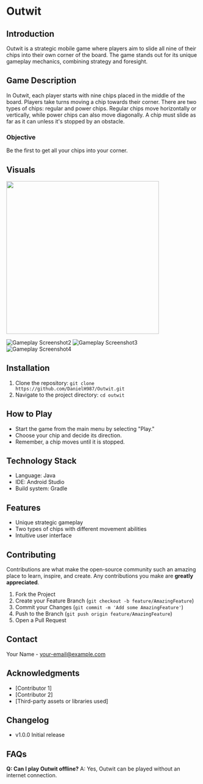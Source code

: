 # Outwit

## Introduction
Outwit is a strategic mobile game where players aim to slide all nine of their chips into their own corner of the board. The game stands out for its unique gameplay mechanics, combining strategy and foresight.

## Game Description
In Outwit, each player starts with nine chips placed in the middle of the board. Players take turns moving a chip towards their corner. There are two types of chips: regular and power chips. Regular chips move horizontally or vertically, while power chips can also move diagonally. A chip must slide as far as it can unless it's stopped by an obstacle.

### Objective
Be the first to get all your chips into your corner.

## Visuals

<img src="./screenshots/image1.jpg" width="400">

![Gameplay Screenshot2](./screenshots/image2.jpg)
![Gameplay Screenshot3](./screenshots/image3.jpg)
![Gameplay Screenshot4](./screenshots/image4.jpg)

## Installation
1. Clone the repository: `git clone https://github.com/DanielH987/Outwit.git`
2. Navigate to the project directory: `cd outwit`

## How to Play
- Start the game from the main menu by selecting "Play."
- Choose your chip and decide its direction.
- Remember, a chip moves until it is stopped.

## Technology Stack
- Language: Java
- IDE: Android Studio
- Build system: Gradle

## Features
- Unique strategic gameplay
- Two types of chips with different movement abilities
- Intuitive user interface

## Contributing
Contributions are what make the open-source community such an amazing place to learn, inspire, and create. Any contributions you make are **greatly appreciated**.

1. Fork the Project
2. Create your Feature Branch (`git checkout -b feature/AmazingFeature`)
3. Commit your Changes (`git commit -m 'Add some AmazingFeature'`)
4. Push to the Branch (`git push origin feature/AmazingFeature`)
5. Open a Pull Request

## Contact
Your Name - [your-email@example.com](mailto:your-email@example.com)

## Acknowledgments
- [Contributor 1]
- [Contributor 2]
- [Third-party assets or libraries used]

## Changelog
- v1.0.0 Initial release

## FAQs
**Q: Can I play Outwit offline?**
A: Yes, Outwit can be played without an internet connection.
